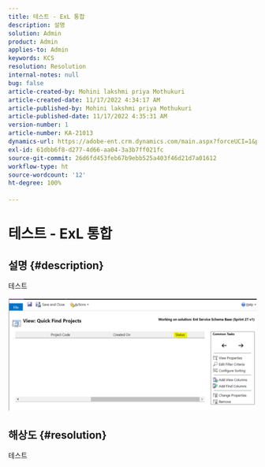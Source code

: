 ```yaml
---
title: 테스트 - ExL 통합
description: 설명
solution: Admin
product: Admin
applies-to: Admin
keywords: KCS
resolution: Resolution
internal-notes: null
bug: false
article-created-by: Mohini lakshmi priya Mothukuri
article-created-date: 11/17/2022 4:34:17 AM
article-published-by: Mohini lakshmi priya Mothukuri
article-published-date: 11/17/2022 4:35:31 AM
version-number: 1
article-number: KA-21013
dynamics-url: https://adobe-ent.crm.dynamics.com/main.aspx?forceUCI=1&pagetype=entityrecord&etn=knowledgearticle&id=d5c64415-3166-ed11-9561-6045bd006b3d
exl-id: 61dbb6f8-d277-4d66-aa04-3a3b7ff021fc
source-git-commit: 26d6fd453feb67b9ebb525a403f46d21d7a01612
workflow-type: ht
source-wordcount: '12'
ht-degree: 100%

---
```


# 테스트 - ExL 통합

## 설명 {#description}

테스트<br><br>![](assets/___dc58433a-3166-ed11-9561-6045bd006b3d___.png)

## 해상도 {#resolution}


테스트
